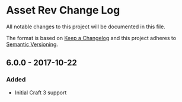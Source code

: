 # Asset Rev Change Log
All notable changes to this project will be documented in this file.

The format is based on [Keep a Changelog](http://keepachangelog.com/)
and this project adheres to [Semantic Versioning](http://semver.org/).

## 6.0.0 - 2017-10-22
### Added
- Initial Craft 3 support
